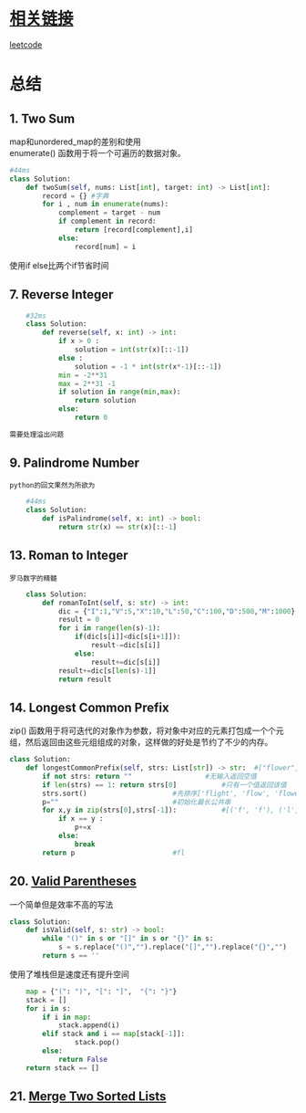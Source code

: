 # [相关链接](https://onedrive.live.com/view.aspx?resid=66FB1CA2D2605783%21664&id=documents&wd=target%28%E5%AD%A6%E4%B9%A0%E5%8C%BA%E5%9F%9F.one%7CCEBA8BBB-5A0A-E240-9F81-CDFE4F659533%2F%E5%81%87%E8%A3%85%E5%9C%A8%E5%AD%A6leetcode%7C4DCBAEC4-2016-4144-8612-6107098E047F%2F%29onenote:https://d.docs.live.net/66fb1ca2d2605783/文档/Family%20Notebook/学习区域.one#假装在学leetcode&section-id={CEBA8BBB-5A0A-E240-9F81-CDFE4F659533}&page-id={4DCBAEC4-2016-4144-8612-6107098E047F}&object-id={CD2C297F-74D0-4BD9-8408-0204D0DD698C}&57)
[leetcode](https://leetcode.com/problemset/all/)

# 总结
## 1. Two Sum
map和unordered_map的差别和使用  
enumerate() 函数用于将一个可遍历的数据对象。
```python 
#44ms
class Solution:
    def twoSum(self, nums: List[int], target: int) -> List[int]:
        record = {} #字典
        for i , num in enumerate(nums):
            complement = target - num
            if complement in record:
                return [record[complement],i]
            else:
                record[num] = i
```
使用if else比两个if节省时间
## 7. Reverse Integer
```python
	#32ms
	class Solution:
	    def reverse(self, x: int) -> int:
	        if x > 0 :
	            solution = int(str(x)[::-1])
	        else :
	            solution = -1 * int(str(x*-1)[::-1])
	        min = -2**31
	        max = 2**31 -1
	        if solution in range(min,max):
	            return solution
	        else:
	            return 0
	
需要处理溢出问题
```
## 9. Palindrome Number 
	python的回文果然为所欲为
    
```python
    #44ms
	class Solution:
	    def isPalindrome(self, x: int) -> bool:
	        return str(x) == str(x)[::-1]
```
## 13. Roman to Integer  
	罗马数字的精髓
```python
	class Solution:
	    def romanToInt(self, s: str) -> int:
	        dic = {"I":1,"V":5,"X":10,"L":50,"C":100,"D":500,"M":1000}
	        result = 0
	        for i in range(len(s)-1):
	            if(dic[s[i]]<dic[s[i+1]]):
	                result-=dic[s[i]]
	            else:
	                result+=dic[s[i]]
	        result+=dic[s[len(s)-1]]
	        return result
```
## 14. Longest Common Prefix  
zip() 函数用于将可迭代的对象作为参数，将对象中对应的元素打包成一个个元组，然后返回由这些元组组成的对象，这样做的好处是节约了不少的内存。
```python
class Solution:
    def longestCommonPrefix(self, strs: List[str]) -> str:	#["flower","flow","flight"]
        if not strs: return ""					#无输入返回空值
        if len(strs) == 1: return strs[0]			#只有一个值返回该值
        strs.sort()						#先排序['flight', 'flow', 'flower']
        p=""							#初始化最长公共串
        for x,y in zip(strs[0],strs[-1]):			#[('f', 'f'), ('l', 'l'), ('i', 'o'), ('g', 'w'), ('h', 'e'), ('t', 'r')]
            if x == y :
                p+=x
            else:
                break
        return p						#fl
```
## 20. [Valid Parentheses](https://leetcode.com/problems/valid-parentheses)    
一个简单但是效率不高的写法
```python
class Solution:
    def isValid(self, s: str) -> bool:
        while "()" in s or "[]" in s or "{}" in s:
            s = s.replace("()","").replace("[]","").replace("{}","")
        return s == ''
```
使用了堆栈但是速度还有提升空间
```python
    map = {"(": ")", "[": "]",  "{": "}"}
    stack = []
    for i in s:
        if i in map:
            stack.append(i)
        elif stack and i == map[stack[-1]]:
                stack.pop()
        else:
            return False
    return stack == []
```
## 21. [Merge Two Sorted Lists](https://leetcode.com/problems/merge-two-sorted-lists/)


## []()
```python
```
